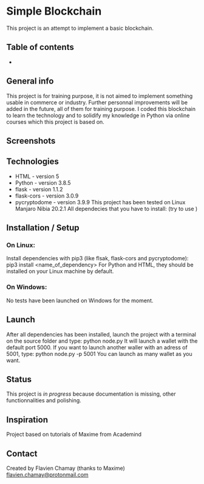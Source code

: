 # Simple Blockchain
This project is an attempt to implement a basic blockchain.

## Table of contents
*

## General info
This project is for training purpose, it is not aimed to implement something usable in commerce or industry.
Further personnal improvements will be added in the future, all of them for training purpose.
I coded this blockchain to learn the technology and to solidify my knowledge in Python via online courses which this project is based on. 

## Screenshots

## Technologies
* HTML - version 5
* Python - version 3.8.5
* flask - version 1.1.2
* flask-cors - version 3.0.9
* pycryptodome - version 3.9.9
This project has been tested on Linux Manjaro Nibia 20.2.1
All dependecies that you have to install: (try to use )

## Installation / Setup

### On Linux:
Install dependencies with pip3 (like flsak, flask-cors and pycryptodome): pip3 install <name_of_dependency>
For Python and HTML, they should be installed on your Linux machine by default.

### On Windows:
No tests have been launched on Windows for the moment.

## Launch
After all dependencies has been installed, launch the project with a terminal on the source folder and type:
python node.py
It will launch a wallet with the default port 5000.
If you want to launch another waller with an adress of 5001, type:
python node.py -p 5001
You can launch as many wallet as you want. 

## Status
This project is _in progress_ because documentation is missing, other functionnalities and polishing.

## Inspiration
Project based on tutorials of Maxime from Academind

## Contact
Created by Flavien Chamay (thanks to Maxime) [flavien.chamay@protonmail.com](https://protonmail.com)
